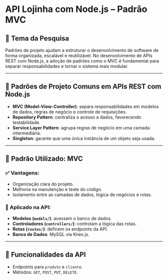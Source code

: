 # API Lojinha com Node.js – Padrão MVC

## 🎯 Tema da Pesquisa
Padrões de projeto ajudam a estruturar o desenvolvimento de software de forma organizada, escalável e reutilizável. No desenvolvimento de APIs REST com Node.js, a adoção de padrões como o MVC é fundamental para separar responsabilidades e tornar o sistema mais modular.

---

## 🧩 Padrões de Projeto Comuns em APIs REST com Node.js

- **MVC (Model-View-Controller)**: separa responsabilidades em modelos de dados, regras de negócio e controle de requisições.
- **Repository Pattern**: centraliza o acesso a dados, favorecendo testabilidade.
- **Service Layer Pattern**: agrupa regras de negócio em uma camada intermediária.
- **Singleton**: garante que uma única instância de um objeto seja usada.

---

## 📌 Padrão Utilizado: MVC

### ✅ Vantagens:
- Organização clara do projeto.
- Melhoria na manutenção e teste do código.
- Isolamento entre as camadas de dados, lógica de negócios e rotas.

### 🔧 Aplicado na API:
- **Modelos (`models/`)**: acessam o banco de dados.
- **Controladores (`controllers/`)**: controlam a lógica das rotas.
- **Rotas (`routes/`)**: definem os endpoints da API.
- **Banco de Dados**: MySQL via Knex.js.

---

## 🚀 Funcionalidades da API

- Endpoints para `produto` e `cliente`.
- Métodos: `GET`, `POST`, `PUT`, `DELETE`.



